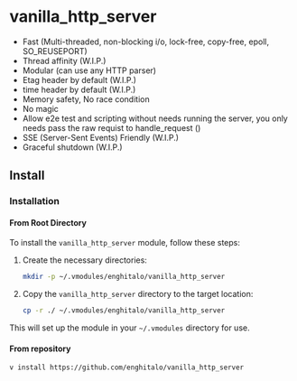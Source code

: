 # vanilla_http_server

- Fast (Multi-threaded, non-blocking i/o, lock-free, copy-free, epoll, SO_REUSEPORT)
- Thread affinity (W.I.P.)
- Modular (can use any HTTP parser)
- Etag header by default (W.I.P.)
- time header by default (W.I.P.)
- Memory safety, No race condition
- No magic
- Allow e2e test and scripting without needs running the server, you only needs pass the raw requist to handle_request ()
- SSE (Server-Sent Events) Friendly (W.I.P.)
- Graceful shutdown (W.I.P.)

## Install

### Installation

#### From Root Directory

To install the `vanilla_http_server` module, follow these steps:

1. Create the necessary directories:

   ```bash
   mkdir -p ~/.vmodules/enghitalo/vanilla_http_server
   ```

2. Copy the `vanilla_http_server` directory to the target location:
   ```bash
   cp -r ./ ~/.vmodules/enghitalo/vanilla_http_server
   ```

This will set up the module in your `~/.vmodules` directory for use.

#### From repository

```sh
v install https://github.com/enghitalo/vanilla_http_server
```
